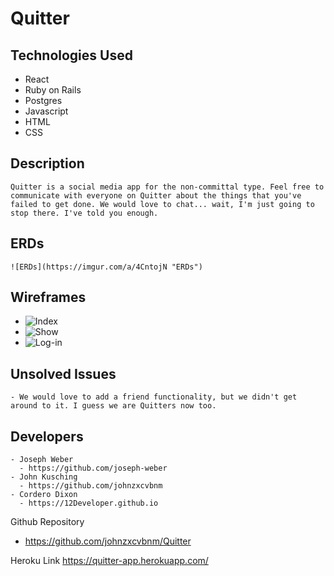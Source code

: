 # Quitter

## Technologies Used
  - React
  - Ruby on Rails
  - Postgres
  - Javascript
  - HTML
  - CSS

## Description
    Quitter is a social media app for the non-committal type. Feel free to communicate with everyone on Quitter about the things that you've failed to get done. We would love to chat... wait, I'm just going to stop there. I've told you enough.

## ERDs
    ![ERDs](https://imgur.com/a/4CntojN "ERDs")

## Wireframes
* ![Index](https://imgur.com/eWUutEv.png "Index")
* ![Show](https://i.imgur.com/K4szA2q.png "Show")
* ![Log-in](https://imgur.com/6I2mbFl.png "Log-in")

## Unsolved Issues
    - We would love to add a friend functionality, but we didn't get around to it. I guess we are Quitters now too.

## Developers
    - Joseph Weber
      - https://github.com/joseph-weber
    - John Kusching
      - https://github.com/johnzxcvbnm
    - Cordero Dixon
      - https://12Developer.github.io


Github Repository
  - https://github.com/johnzxcvbnm/Quitter

Heroku Link
https://quitter-app.herokuapp.com/
